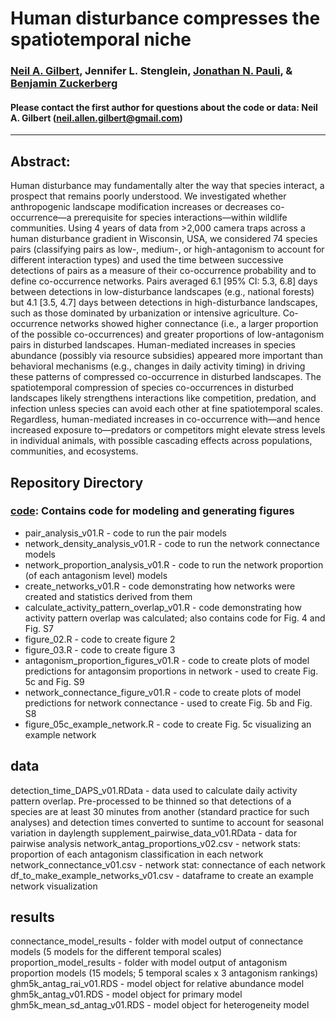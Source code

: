 # Human disturbance compresses the spatiotemporal niche

### [Neil A. Gilbert](https://gilbertecology.com), Jennifer L. Stenglein, [Jonathan N. Pauli](https://pauli.russell.wisc.edu/), & [Benjamin Zuckerberg](https://zuckerberg.russell.wisc.edu/)

#### Please contact the first author for questions about the code or data: Neil A. Gilbert (neil.allen.gilbert@gmail.com)
__________________________________________________________________________________________________________________________________________

## Abstract:  
Human disturbance may fundamentally alter the way that species interact, a prospect that remains poorly understood. We investigated whether anthropogenic landscape modification increases or decreases co-occurrence—a prerequisite for species interactions—within wildlife communities. Using 4 years of data from >2,000 camera traps across a human disturbance gradient in Wisconsin, USA, we considered 74 species pairs (classifying pairs as low-, medium-, or high-antagonism to account for different interaction types) and used the time between successive detections of pairs as a measure of their co-occurrence probability and to define co-occurrence networks. Pairs averaged 6.1 [95% CI: 5.3, 6.8] days between detections in low-disturbance landscapes (e.g., national forests) but 4.1 [3.5, 4.7] days between detections in high-disturbance landscapes, such as those dominated by urbanization or intensive agriculture. Co-occurrence networks showed higher connectance (i.e., a larger proportion of the possible co-occurrences) and greater proportions of low-antagonism pairs in disturbed landscapes. Human-mediated increases in species abundance (possibly via resource subsidies) appeared more important than behavioral mechanisms (e.g., changes in daily activity timing) in driving these patterns of compressed co-occurrence in disturbed landscapes. The spatiotemporal compression of species co-occurrences in disturbed landscapes likely strengthens interactions like competition, predation, and infection unless species can avoid each other at fine spatiotemporal scales. Regardless, human-mediated increases in co-occurrence with—and hence increased exposure to—predators or competitors might elevate stress levels in individual animals, with possible cascading effects across populations, communities, and ecosystems.

## Repository Directory

### [code](./code): Contains code for modeling and generating figures
* pair_analysis_v01.R - code to run the pair models
* network_density_analysis_v01.R - code to run the network connectance models
* network_proportion_analysis_v01.R - code to run the network proportion (of each antagonism level) models
* create_networks_v01.R - code demonstrating how networks were created and statistics derived from them
* calculate_activity_pattern_overlap_v01.R - code demonstrating how activity pattern overlap was calculated; also contains code for Fig. 4 and Fig. S7
* figure_02.R - code to create figure 2
* figure_03.R - code to create figure 3
* antagonism_proportion_figures_v01.R - code to create plots of model predictions for antagonsim proportions in network - used to create Fig. 5c and Fig. S9
* network_connectance_figure_v01.R - code to create plots of model predictions for network connectance - used to create Fig. 5b and Fig. S8
* figure_05c_example_network.R - code to create Fig. 5c visualizing an example network

## data
detection_time_DAPS_v01.RData - data used to calculate daily activity pattern overlap. Pre-processed to be thinned so that detections of a species are at least 30 minutes from another (standard practice for such analyses) and detection times converted to suntime to account for seasonal variation in daylength
supplement_pairwise_data_v01.RData - data for pairwise analysis
network_antag_proportions_v02.csv - network stats: proportion of each antagonism classification in each network
network_connectance_v01.csv - network stat: connectance of each network
df_to_make_example_networks_v01.csv - dataframe to create an example network visualization

## results
connectance_model_results - folder with model output of connectance models (5 models for the different temporal scales)
proportion_model_results - folder with model output of antagonism proportion models (15 models; 5 temporal scales x 3 antagonism rankings)
ghm5k_antag_rai_v01.RDS - model object for relative abundance model
ghm5k_antag_v01.RDS - model object for primary model
ghm5k_mean_sd_antag_v01.RDS - model object for heterogeneity model

